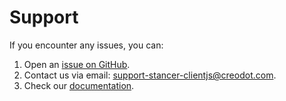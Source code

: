 # Support

If you encounter any issues, you can:
1. Open an [issue on GitHub](https://github.com/Creodot/stancer-clientjs/issues).
2. Contact us via email: [support-stancer-clientjs@creodot.com](mailto:support-stancer-clientjs@creodot.com).
3. Check our [documentation](https://creodot.github.io/stancer-clientjs/).
